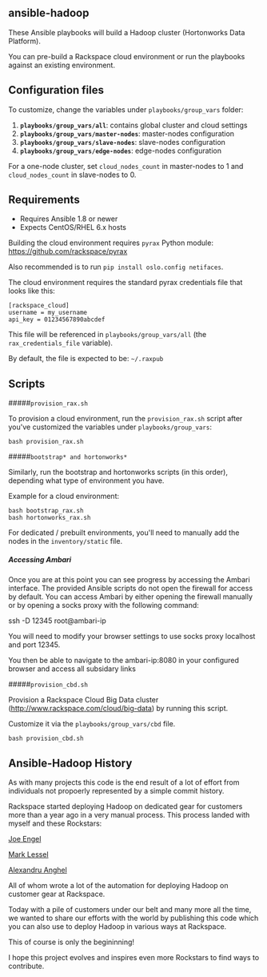 ansible-hadoop
---------

These Ansible playbooks will build a Hadoop cluster (Hortonworks Data Platform).

You can pre-build a Rackspace cloud environment or run the playbooks against an existing environment.

## Configuration files

To customize, change the variables under `playbooks/group_vars` folder:

1. **`playbooks/group_vars/all`**: contains global cluster and cloud settings
1. **`playbooks/group_vars/master-nodes`**: master-nodes configuration
1. **`playbooks/group_vars/slave-nodes`**: slave-nodes configuration
1. **`playbooks/group_vars/edge-nodes`**: edge-nodes configuration

For a one-node cluster, set `cloud_nodes_count` in master-nodes to 1 and `cloud_nodes_count` in slave-nodes to 0.

## Requirements

- Requires Ansible 1.8 or newer
- Expects CentOS/RHEL 6.x hosts

Building the cloud environment requires `pyrax` Python module: https://github.com/rackspace/pyrax 

Also recommended is to run `pip install oslo.config netifaces`.

The cloud environment requires the standard pyrax credentials file that looks like this:
````
[rackspace_cloud]
username = my_username
api_key = 01234567890abcdef
````
This file will be referenced in `playbooks/group_vars/all` (the `rax_credentials_file` variable).

By default, the file is expected to be: `~/.raxpub`

## Scripts

#####`provision_rax.sh`

To provision a cloud environment, run the `provision_rax.sh` script after you've customized the variables under `playbooks/group_vars`:
````
bash provision_rax.sh
````

#####`bootstrap* and hortonworks*`

Similarly, run the bootstrap and hortonworks scripts (in this order), depending what type of environment you have.

Example for a cloud environment:
````
bash bootstrap_rax.sh
bash hortonworks_rax.sh
````
For dedicated / prebuilt environments, you'll need to manually add the nodes in the `inventory/static` file.

##### Accessing Ambari
Once you are at this point you can see progress by accessing the Ambari interface. The provided Ansible scripts do not open the firewall for access by default. You can access Ambari by either opening the firewall manually or by opening a socks proxy with the following command:

ssh -D 12345 root@ambari-ip

You will need to modify your browser settings to use socks proxy localhost and port 12345. 

You then be able to navigate to the ambari-ip:8080 in your configured browser and access all subsidary links

#####`provision_cbd.sh`

Provision a Rackspace Cloud Big Data cluster (http://www.rackspace.com/cloud/big-data) by running this script.

Customize it via the `playbooks/group_vars/cbd` file.
````
bash provision_cbd.sh
````
## Ansible-Hadoop History

As with many projects this code is the end result of a lot of effort from individuals not propoerly represented by a simple commit history. 

Rackspace started deploying Hadoop on dedicated gear for customers more than a year ago in a very manual process. This process landed with myself and these Rockstars:

[Joe Engel](https://github.com/Joeskyyy)

[Mark Lessel](https://github.com/magglass1)

[Alexandru Anghel](https://github.com/alexandruanghel)

All of whom wrote a lot of the automation for deploying Hadoop on customer gear at Rackspace.

Today with a pile of customers under our belt and many more all the time, we wanted to share our efforts with the world by publishing this code which you can also use to deploy Hadoop in various ways at Rackspace.

This of course is only the begininning! 

I hope this project evolves and inspires even more Rockstars to find ways to contribute.



